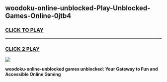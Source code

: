 
## woodoku-online-unblocked-Play-Unblocked-Games-Online-0jtb4
<h3>
<a href="https://premium76.site?title=woodoku-online-unblocked&ref=25A">CLICK TO PLAY</a></h3>
<hr>

<h3>
<a href="https://premium76.site?title=woodoku-online-unblocked&ref=25A">CLICK 2 PLAY</a>
  
</h3>

<a href="https://premium76.site?title=woodoku-online-unblocked&ref=25A"><img src="https://clearcache.store/games.png"></a>


**woodoku-online-unblocked games unblocked: Your Gateway to Fun and Accessible Online Gaming**
